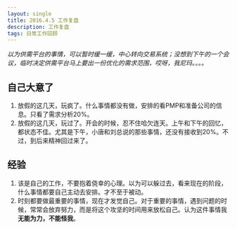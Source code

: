 ```yaml
---
layout: single
title: 2016.4.5 工作复盘
description: 工作复盘
tags: 日常工作回顾
---
```


*以为供需平台的事情，可以暂时缓一缓，中心转向交易系统；没想到下午的一个会议，临时决定供需平台马上要出一份优化的需求范围，哎呀，我尼玛。。。。*

## 自己大意了
1. 放假的这几天，玩疯了。什么事情都没有做，安排的看PMP和准备公司的信息。只看了需求分析20%。
2. 放假的这几天，玩过了。开会的时候，忍不住哈欠连天。上午和下午的回忆，都状态不佳。尤其是下午，小唐和刘总说的那些事情，还没有接收到20%。不过，到后来精神回过来了。

## 经验

1. 该是自己的工作，不要抱着侥幸的心理。以为可以躲过去，看来现在的阶段，什么事情都要自己主动去安排。才不至于被动。
2. 时刻都要做最重要的事情，现在才发觉自己。对于重要的事情，遇到问题的时候，常常会放弃努力，而是将这个攻坚的时间用来放松自己。认为这件事情我**无能为力，不能怪我**。

